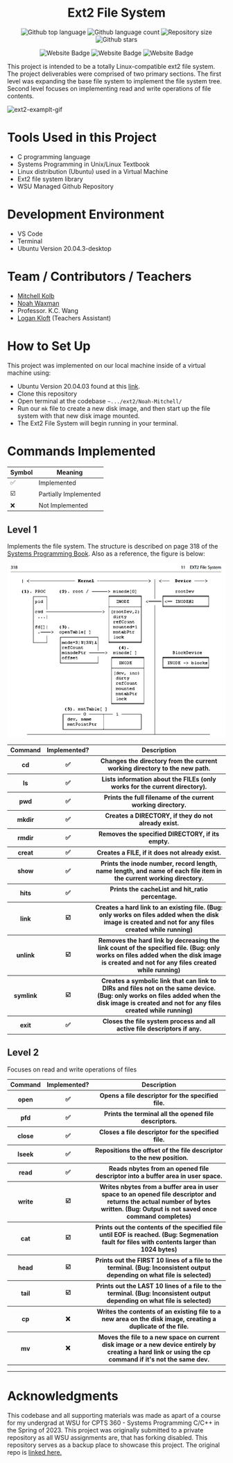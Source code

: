 


<h1 align="center">Ext2 File System</h1>

<p align="center">
  <img alt="Github top language" src="https://img.shields.io/github/languages/top/mitchellkolb/ext2-file-system?color=558c5d">

  <img alt="Github language count" src="https://img.shields.io/github/languages/count/mitchellkolb/ext2-file-system?color=558c5d">

  <img alt="Repository size" src="https://img.shields.io/github/repo-size/mitchellkolb/ext2-file-system?color=558c5d">

  <img alt="Github stars" src="https://img.shields.io/github/stars/mitchellkolb/ext2-file-system?color=558c5d" />
</p>

<p align="center">
    <img
        src="https://img.shields.io/badge/Programming Language-%2300599b?style=for-the-badge&logo=C&logoColor=white"
        alt="Website Badge" />
    <img
        src="https://img.shields.io/badge/Linux-FCC624?style=for-the-badge&logo=Linux&logoColor=black"
        alt="Website Badge" />
    <img
        src="https://img.shields.io/badge/Ext2 File System-558c5d?style=for-the-badge&logo=Educative&logoColor=white"
        alt="Website Badge" />

</p>

This project is intended to be a totally Linux-compatible ext2 file system. The project deliverables were comprised of two primary sections. The first level was expanding the base file system to implement the file system tree. Second level focuses on implementing read and write operations of file contents.

![ext2-examplt-gif](resources/360-gif-2.gif)

# Tools Used in this Project

- C programming language
- Systems Programming in Unix/Linux Textbook
- Linux distribution (Ubuntu) used in a Virtual Machine
- Ext2 file system library
- WSU Managed Github Repository

# Development Environment

- VS Code
- Terminal
- Ubuntu Version 20.04.3-desktop

# Team / Contributors / Teachers

- [Mitchell Kolb](https://github.com/mitchellkolb)
- [Noah Waxman](https://github.com/noah-waxman)
- Professor. K.C. Wang
- [Logan Kloft](https://github.com/LoganKloft) (Teachers Assistant)

# How to Set Up

This project was implemented on our local machine inside of a virtual machine using:

- Ubuntu Version 20.04.03 found at this [link](http://lt.releases.ubuntu.com/20.04.3/).
- Clone this repository 
- Open terminal at the codebase `~.../ext2/Noah-Mitchell/`
- Run our `mk` file to create a new disk image, and then start up the file system with that new disk image mounted.
- The Ext2 File System will begin running in your terminal. 


# Commands Implemented


| Symbol | Meaning |
|----|------------------------|
| ✅ | Implemented |
| ☑️ | Partially Implemented  |
| ❌ | Not Implemented  |

## Level 1

Implements the file system. The structure is described on page 318 of the [Systems Programming Book](https://link.springer.com/book/10.1007/978-3-319-92429-8). Also as a reference, the figure is below:

![Tree Structure](./resources/imgs/readme-figure.JPG)


<table>
    <thead>
        <tr>
            <th>Command</th>
            <th>Implemented?</th>
            <th>Description</th>
        </tr>
    </thead>
    <tbody>
         <tr>
            <th>cd</th>
            <th>✅</th>
            <th>
                Changes the directory from the current working directory to the
                new path.
            </th>
        </tr>
        <tr>
            <th>ls</th>
            <th>✅</th>
            <th>
                Lists information about the FILEs (only works for the current directory).
            </th>
        </tr>
        <tr>
            <th>pwd</th>
            <th>✅</th>
            <th>
                Prints the full filename of the current working directory.
            </th>
        </tr>
        <tr>
            <th>mkdir</th>
            <th>✅</th>
            <th>
                Creates a DIRECTORY, if they do not already exist.
            </th>
        </tr>
        <tr>
            <th>rmdir</th>
            <th>✅</th>
            <th>
                Removes the specified DIRECTORY, if its empty.
            </th>
        </tr>
        <tr>
            <th>creat</th>
            <th>✅</th>
            <th>
                Creates a FILE, if it does not already exist.
            </th>
        </tr>
        <tr>
            <th>show</th>
            <th>✅</th>
            <th>
                Prints the inode number, record length, name length, and name of each file item in the current working directory.
            </th>
        </tr>
        <tr>
            <th>hits</th>
            <th>✅</th>
            <th>
                Prints the cacheList and hit_ratio percentage.
            </th>
        </tr>
        <tr>
            <th>link</th>
            <th>☑️</th>
            <th>
                Creates a hard link to an existing file. (Bug: only works on files added when the disk image is created and not for any files created while running)
            </th>
        </tr>
        <tr>
            <th>unlink</th>
            <th>☑️</th>
            <th>
                Removes the hard link by decreasing the link count of the specified file. (Bug: only works on files added when the disk image is created and not for any files created while running)
            </th>
        </tr>
        <tr>
            <th>symlink</th>
            <th>☑️</th>
            <th>
                Creates a symbolic link that can link to DIRs and files not on the same device. (Bug: only works on files added when the disk image is created and not for any files created while running)
            </th>
        </tr>
        <tr>
            <th>exit</th>
            <th>✅</th>
            <th>
                Closes the file system process and all active file descriptors if any.
            </th>
        </tr>
    </tbody>
</table>


## Level 2

Focuses on read and write operations of files

<table>
    <thead>
        <tr>
            <th>Command</th>
            <th>Implemented?</th>
            <th>Description</th>
        </tr>
    </thead>
    <tbody>
        <tr>
            <th>open</th>
            <th>✅</th>
            <th>
                Opens a file descriptor for the specified file.
            </th>
        </tr>
        <tr>
            <th>pfd</th>
            <th>✅</th>
            <th>
                Prints the terminal all the opened file descriptors.
            </th>
        </tr>
        <tr>
            <th>close</th>
            <th>✅</th>
            <th>
                Closes a file descriptor for the specified file.
            </th>
        </tr>
        <tr>
            <th>lseek</th>
            <th>✅</th>
            <th>
                Repositions the offset of the file descriptor to the new position.
            </th>
        </tr>
        <tr>
            <th>read</th>
            <th>✅</th>
            <th>
                Reads nbytes from an opened file descriptor into a buffer area in user space.
            </th>
        </tr>
        <tr>
            <th>write</th>
            <th>☑️</th>
            <th>
                Writes nbytes from a buffer area in user space to an opened file descriptor and returns the actual number of bytes written. (Bug: Output is not saved once command completes)
            </th>
        </tr>
        <tr>
            <th>cat</th>
            <th>☑️</th>
            <th>
                Prints out the contents of the specified file until EOF is reached. (Bug: Segmenation fault for files with contents larger than 1024 bytes)
            </th>
        </tr>
        <tr>
            <th>head</th>
            <th>☑️</th>
            <th>
                Prints out the FIRST 10 lines of a file to the terminal. (Bug: Inconsistent output depending on what file is selected)
            </th>
        </tr>
            <th>tail</th>
            <th>☑️</th>
            <th>
                Prints out the LAST 10 lines of a file to the terminal. (Bug: Inconsistent output depending on what file is selected)
            </th>
        </tr>
            <th>cp</th>
            <th>❌</th>
            <th>
                Writes the contents of an existing file to a new area on the disk image, creating a duplicate of the file.
            </th>
        </tr>
            <th>mv</th>
            <th>❌</th>
            <th>
                Moves the file to a new space on current disk image or a new device entirely by creating a hard link or using the cp command if it's not the same dev.
            </th>
        </tr>        
    </tbody>
</table>


--- 
# Acknowledgments
This codebase and all supporting materials was made as apart of a course for my undergrad at WSU for CPTS 360 - Systems Programming C/C++ in the Spring of 2023. This project was originally submitted to a private repository as all WSU assignments are, that has forking disabled. This repository serves as a backup place to showcase this project. The original repo is [linked here.](https://github.com/CPTS-360-SPRING-2023/lab5-Mitchell-kolb/tree/main)